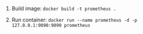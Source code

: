 1. Build image: `docker build -t prometheus .`

2. Run container: `docker run --name prometheus -d -p 127.0.0.1:9090:9090 prometheus`